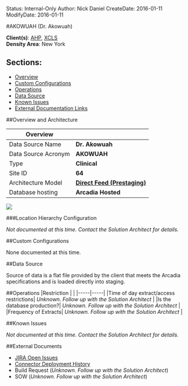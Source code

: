 Status: Internal-Only
Author: Nick Daniel
CreateDate: 2016-01-11
ModifyDate: 2016-01-11


#AKOWUAH (Dr. Akowuah)

**Client(s)**: [AHP](../AHP.md), [XCLS](../XCLS.md)  
**Density Area**: New York   

## Sections:
* [Overview](#overview-and-architecture)
* [Custom Configurations](#custom-configurations)
* [Operations](#operations)
* [Data Source](#data-source)
* [Known Issues](#known-issues)
* [External Documentation Links](#external-documents)

##Overview and Architecture

| Overview ||
|-----|-----|
| Data Source Name| **Dr. Akowuah** |
| Data Source Acronym| **AKOWUAH** |
| Type | **Clinical** |
| Site ID | **64** |
| Architecture Model | [**Direct Feed (Prestaging)**](../../Tech_Delivery/Standard-Implementations/Direct-Feed.md)|
| Database hosting | **Arcadia Hosted** |


<a href="../../../img/Connector-Direct-Feed.png">![](../../img/Connector-Direct-Feed.png)</a>



###Location Hierarchy Configuration

*Not documented at this time. Contact the Solution Architect for details.*

##Custom Configurations

None documented at this time. 

##Data Source

Source of data is a flat file provided by the client that meets the Arcadia specifications and is loaded directly into staging.

##Operations
|Restriction | |
|-----|-----|
|Time of day extract/access restrictions| *Unknown. Follow up with the Solution Architect* |
|Is the database production?| *Unknown. Follow up with the Solution Architect*  |
|Frequency of Extracts| *Unknown. Follow up with the Solution Architect*  |

##Known Issues

*Not documented at this time. Contact the Solution Architect for details.*

##External Documents
- [JIRA Open Issues](https://jira.arcadiasolutions.com/issues/?jql=(labels%20%3D%20AKOWUAH%20or%20%22Data%20Source%20Acronym%22%20~%20AKOWUAH)%20and%20status%20!%3D%20Closed)
- [Connector Deployment History](https://github.com/arcadia/qdw/wiki/connector-version)
- Build Request (*Unknown. Follow up with the Solution Architect*)
- SOW (*Unknown. Follow up with the Solution Architect*)